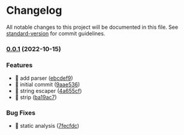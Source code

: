 # Changelog

All notable changes to this project will be documented in this file. See [standard-version](https://github.com/conventional-changelog/standard-version) for commit guidelines.

### [0.0.1](https://github.com/Torimune29/cli-tools/compare/v0.0.4...v0.0.1) (2022-10-15)


### Features

* 🎸 add parser ([ebcdef9](https://github.com/Torimune29/cli-tools/commit/ebcdef993cc3102d39c4c0f37965f082ab6838e2))
* 🎸 initial commit ([9aae536](https://github.com/Torimune29/cli-tools/commit/9aae536315daf6156055f350a1b253c6e8aac800))
* 🎸 string escaper ([4a655cf](https://github.com/Torimune29/cli-tools/commit/4a655cf4a8ab319bdeddb1f13f4ad27ce31dfe51))
* 🎸 strip ([ba19ac7](https://github.com/Torimune29/cli-tools/commit/ba19ac74d074d9e3dad5b11689f5fa38511a3751))


### Bug Fixes

* 🐛 static analysis ([7fecfdc](https://github.com/Torimune29/cli-tools/commit/7fecfdce2a134d07d91ee5bdc09031cb03b6bdf4))
